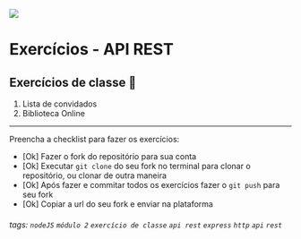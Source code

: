 ![](https://i.imgur.com/xG74tOh.png)

# Exercícios - API REST

## Exercícios de classe 🏫

1. Lista de convidados
2. Biblioteca Online

---

Preencha a checklist para fazer os exercícios:

-   [Ok] Fazer o fork do repositório para sua conta
-   [Ok] Executar `git clone` do seu fork no terminal para clonar o repositório, ou clonar de outra maneira
-   [Ok] Após fazer e commitar todos os exercícios fazer o `git push` para seu fork
-   [Ok] Copiar a url do seu fork e enviar na plataforma

###### tags: `nodeJS` `módulo 2` `exercício de classe` `api rest` `express` `http` `api` `rest`
